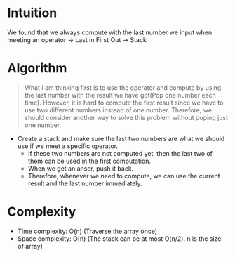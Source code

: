 # Intuition
We found that we always compute with the last number we input when meeting an operator -> Last in First Out -> Stack
# Algorithm
> What I am thinking first is to use the operator and compute by using the last number with the result we have got(Pop one number each time). However, it is hard to compute the first result since we have to use two different numbers instead of one number. Therefore, we should consider another way to solve this problem without poping just one number.
- Create a stack and make sure the last two numbers are what we should use if we meet a specific operator.
    - If these two numbers are not computed yet, then the last two of them can be used in the first computation.
    - When we get an anser, push it back.
    - Therefore, whenever we need to compute, we can use the current result and the last number immediately.
# Complexity
- Time complexity: O(n) (Traverse the array once)
- Space complexity: O(n) (The stack can be at most O(n/2). n is the size of array)
